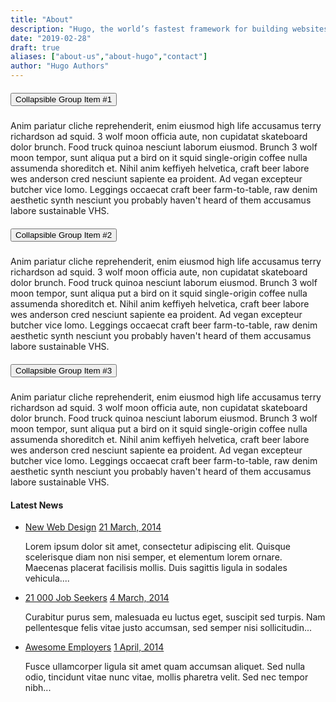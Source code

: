 ```yaml
---
title: "About"
description: "Hugo, the world’s fastest framework for building websites"
date: "2019-02-28"
draft: true
aliases: ["about-us","about-hugo","contact"]
author: "Hugo Authors"
---
```


<div id="accordion">
 <div class="card">
  <div class="card-header" id="headingOne">
   <h5 class="mb-0">
    <button class="btn btn-link" data-toggle="collapse" data-target="#collapseOne" aria-expanded="true"
     aria-controls="collapseOne">
     Collapsible Group Item #1
    </button>
   </h5>
  </div>
  <div id="collapseOne" class="collapse show" aria-labelledby="headingOne" data-parent="#accordion">
   <div class="card-body">
    Anim pariatur cliche reprehenderit, enim eiusmod high life accusamus terry richardson ad squid. 3 wolf
    moon officia aute, non cupidatat skateboard dolor brunch. Food truck quinoa nesciunt laborum eiusmod.
    Brunch 3 wolf moon tempor, sunt aliqua put a bird on it squid single-origin coffee nulla assumenda
    shoreditch et. Nihil anim keffiyeh helvetica, craft beer labore wes anderson cred nesciunt sapiente ea
    proident. Ad vegan excepteur butcher vice lomo. Leggings occaecat craft beer farm-to-table, raw denim
    aesthetic synth nesciunt you probably haven't heard of them accusamus labore sustainable VHS.
   </div>
  </div>
 </div>
 <div class="card">
  <div class="card-header" id="headingTwo">
   <h5 class="mb-0">
    <button class="btn btn-link collapsed" data-toggle="collapse" data-target="#collapseTwo"
     aria-expanded="false" aria-controls="collapseTwo">
     Collapsible Group Item #2
    </button>
   </h5>
  </div>
  <div id="collapseTwo" class="collapse" aria-labelledby="headingTwo" data-parent="#accordion">
   <div class="card-body">
    Anim pariatur cliche reprehenderit, enim eiusmod high life accusamus terry richardson ad squid. 3 wolf
    moon officia aute, non cupidatat skateboard dolor brunch. Food truck quinoa nesciunt laborum eiusmod.
    Brunch 3 wolf moon tempor, sunt aliqua put a bird on it squid single-origin coffee nulla assumenda
    shoreditch et. Nihil anim keffiyeh helvetica, craft beer labore wes anderson cred nesciunt sapiente ea
    proident. Ad vegan excepteur butcher vice lomo. Leggings occaecat craft beer farm-to-table, raw denim
    aesthetic synth nesciunt you probably haven't heard of them accusamus labore sustainable VHS.
   </div>
  </div>
 </div>
 <div class="card">
  <div class="card-header" id="headingThree">
   <h5 class="mb-0">
    <button class="btn btn-link collapsed" data-toggle="collapse" data-target="#collapseThree"
     aria-expanded="false" aria-controls="collapseThree">
     Collapsible Group Item #3
    </button>
   </h5>
  </div>
  <div id="collapseThree" class="collapse" aria-labelledby="headingThree" data-parent="#accordion">
   <div class="card-body">
    Anim pariatur cliche reprehenderit, enim eiusmod high life accusamus terry richardson ad squid. 3 wolf
    moon officia aute, non cupidatat skateboard dolor brunch. Food truck quinoa nesciunt laborum eiusmod.
    Brunch 3 wolf moon tempor, sunt aliqua put a bird on it squid single-origin coffee nulla assumenda
    shoreditch et. Nihil anim keffiyeh helvetica, craft beer labore wes anderson cred nesciunt sapiente ea
    proident. Ad vegan excepteur butcher vice lomo. Leggings occaecat craft beer farm-to-table, raw denim
    aesthetic synth nesciunt you probably haven't heard of them accusamus labore sustainable VHS.
   </div>
  </div>
 </div>
</div>

<div class="container mt-5 mb-5">
 <div class="row">
  <div class="col-md">
   <h4>Latest News</h4>
   <ul class="timeline">
    <li>
     <a target="_blank" href="https://www.totoprayogo.com/#">New Web Design</a>
     <a href="#" class="float-right">21 March, 2014</a>
     <p>Lorem ipsum dolor sit amet, consectetur adipiscing elit. Quisque scelerisque diam non nisi
      semper, et elementum lorem ornare. Maecenas placerat facilisis mollis. Duis sagittis ligula in
      sodales vehicula....</p>
    </li>
    <li>
     <a href="#">21 000 Job Seekers</a>
     <a href="#" class="float-right">4 March, 2014</a>
     <p>Curabitur purus sem, malesuada eu luctus eget, suscipit sed turpis. Nam pellentesque felis vitae
      justo accumsan, sed semper nisi sollicitudin...</p>
    </li>
    <li>
     <a href="#">Awesome Employers</a>
     <a href="#" class="float-right">1 April, 2014</a>
     <p>Fusce ullamcorper ligula sit amet quam accumsan aliquet. Sed nulla odio, tincidunt vitae nunc
      vitae, mollis pharetra velit. Sed nec tempor nibh...</p>
    </li>
   </ul>
  </div>
 </div>
</div>